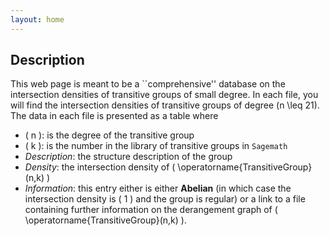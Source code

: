 ```yaml
---
layout: home
---
```


## Description

This web page is meant to be a ``comprehensive'' database on the intersection densities of transitive groups of small degree. In each file, you will find the intersection densities of transitive groups of degree \(n \leq 21\). The data in each file is presented as a table where 
* \( n \): is the degree of the transitive group
* \( k \): is the number in the library of transitive groups in ``Sagemath``
* *Description*: the structure description of the group
* *Density*: the intersection density of \( \operatorname{TransitiveGroup}(n,k) \)
* *Information*: this entry either is either **Abelian** (in which case the intersection density is \( 1 \) and the group is regular) or a link to a file containing further information on the derangement graph of \( \operatorname{TransitiveGroup}(n,k) \).
